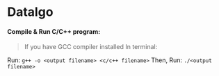# Datalgo

#### Compile & Run C/C++ program:

> If you have GCC compiler installed
> In terminal:

Run: `g++ -o <output filename> <c/c++ filename>`
Then, Run: `./<output filename>`
